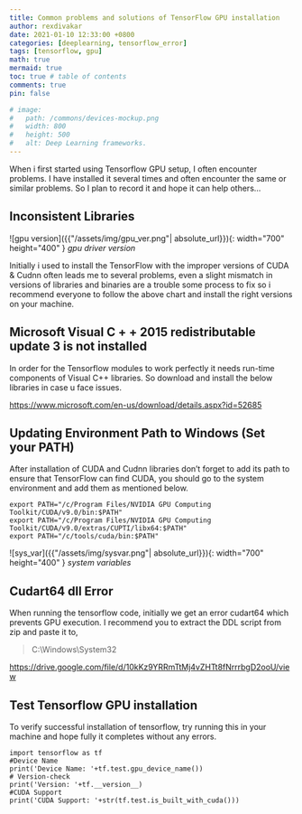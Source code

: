 ```yaml
---
title: Common problems and solutions of TensorFlow GPU installation
author: rexdivakar
date: 2021-01-10 12:33:00 +0800
categories: [deeplearning, tensorflow_error]
tags: [tensorflow, gpu]
math: true
mermaid: true
toc: true # table of contents
comments: true
pin: false

# image:
#   path: /commons/devices-mockup.png
#   width: 800
#   height: 500
#   alt: Deep Learning frameworks.
---
```


When i first started using Tensorflow GPU setup, I often encounter problems. I have installed it several times and often encounter the same or similar problems. So I plan to record it and hope it can help others…

## Inconsistent Libraries

![gpu version]({{"/assets/img/gpu_ver.png"| absolute_url}}){: width="700" height="400" }
_gpu driver version_

Initially i used to install the TensorFlow with the improper versions of CUDA & Cudnn often leads me to several problems, even a slight mismatch in versions of libraries and binaries are a trouble some process to fix so i recommend everyone to follow the above chart and install the right versions on your machine.

## Microsoft Visual C + + 2015 redistributable update 3 is not installed

In order for the Tensorflow modules to work perfectly it needs run-time components of Visual C++ libraries. So download and install the below libraries in case u face issues.

<https://www.microsoft.com/en-us/download/details.aspx?id=52685>

## Updating Environment Path to Windows (Set your PATH)

After installation of CUDA and Cudnn libraries don’t forget to add its path to ensure that TensorFlow can find CUDA, you should go to the system environment and add them as mentioned below.

```shell
export PATH="/c/Program Files/NVIDIA GPU Computing Toolkit/CUDA/v9.0/bin:$PATH"
export PATH="/c/Program Files/NVIDIA GPU Computing Toolkit/CUDA/v9.0/extras/CUPTI/libx64:$PATH"
export PATH="/c/tools/cuda/bin:$PATH"
```

![sys_var]({{"/assets/img/sysvar.png"| absolute_url}}){: width="700" height="400" }
_system variables_

## Cudart64 dll Error

When running the tensorflow code, initially we get an error cudart64 which prevents GPU execution. I recommend you to extract the DDL script from zip and paste it to,
> C:\Windows\System32

<https://drive.google.com/file/d/10kKz9YRRmTtMj4vZHTt8fNrrrbgD2ooU/view>

## Test Tensorflow GPU installation

To verify successful installation of tensorflow, try running this in your machine and hope fully it completes without any errors.

```shell
import tensorflow as tf 
#Device Name
print('Device Name: '+tf.test.gpu_device_name())
# Version-check
print('Version: '+tf.__version__)
#CUDA Support
print('CUDA Support: '+str(tf.test.is_built_with_cuda()))
```